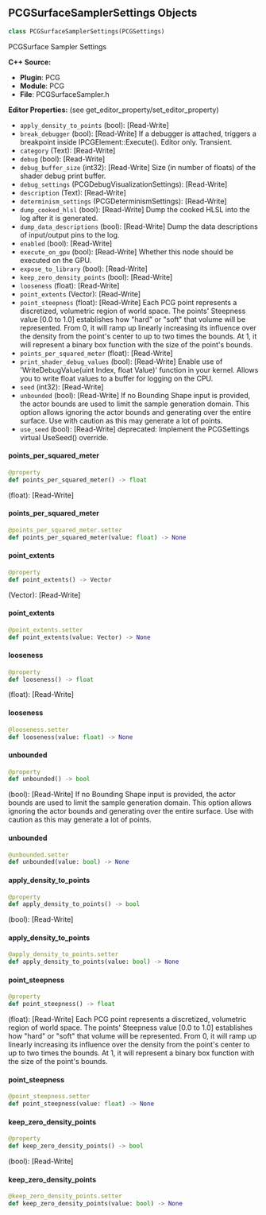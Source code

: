## PCGSurfaceSamplerSettings Objects

```python
class PCGSurfaceSamplerSettings(PCGSettings)
```

PCGSurface Sampler Settings

**C++ Source:**

- **Plugin**: PCG
- **Module**: PCG
- **File**: PCGSurfaceSampler.h

**Editor Properties:** (see get_editor_property/set_editor_property)

- ``apply_density_to_points`` (bool):  [Read-Write]
- ``break_debugger`` (bool):  [Read-Write] If a debugger is attached, triggers a breakpoint inside IPCGElement::Execute(). Editor only. Transient.
- ``category`` (Text):  [Read-Write]
- ``debug`` (bool):  [Read-Write]
- ``debug_buffer_size`` (int32):  [Read-Write] Size (in number of floats) of the shader debug print buffer.
- ``debug_settings`` (PCGDebugVisualizationSettings):  [Read-Write]
- ``description`` (Text):  [Read-Write]
- ``determinism_settings`` (PCGDeterminismSettings):  [Read-Write]
- ``dump_cooked_hlsl`` (bool):  [Read-Write] Dump the cooked HLSL into the log after it is generated.
- ``dump_data_descriptions`` (bool):  [Read-Write] Dump the data descriptions of input/output pins to the log.
- ``enabled`` (bool):  [Read-Write]
- ``execute_on_gpu`` (bool):  [Read-Write] Whether this node should be executed on the GPU.
- ``expose_to_library`` (bool):  [Read-Write]
- ``keep_zero_density_points`` (bool):  [Read-Write]
- ``looseness`` (float):  [Read-Write]
- ``point_extents`` (Vector):  [Read-Write]
- ``point_steepness`` (float):  [Read-Write] Each PCG point represents a discretized, volumetric region of world space. The points' Steepness value [0.0 to
  1.0] establishes how "hard" or "soft" that volume will be represented. From 0, it will ramp up linearly
  increasing its influence over the density from the point's center to up to two times the bounds. At 1, it will
  represent a binary box function with the size of the point's bounds.
- ``points_per_squared_meter`` (float):  [Read-Write]
- ``print_shader_debug_values`` (bool):  [Read-Write] Enable use of 'WriteDebugValue(uint Index, float Value)' function in your kernel. Allows you to write float values to a buffer for logging on the CPU.
- ``seed`` (int32):  [Read-Write]
- ``unbounded`` (bool):  [Read-Write] If no Bounding Shape input is provided, the actor bounds are used to limit the sample generation domain.
  This option allows ignoring the actor bounds and generating over the entire surface. Use with caution as this
  may generate a lot of points.
- ``use_seed`` (bool):  [Read-Write]
  deprecated: Implement the PCGSettings virtual UseSeed() override.

<a id="unreal.PCGSurfaceSamplerSettings.points_per_squared_meter"></a>

#### points_per_squared_meter

```python
@property
def points_per_squared_meter() -> float
```

(float):  [Read-Write]

<a id="unreal.PCGSurfaceSamplerSettings.points_per_squared_meter"></a>

#### points_per_squared_meter

```python
@points_per_squared_meter.setter
def points_per_squared_meter(value: float) -> None
```

<a id="unreal.PCGSurfaceSamplerSettings.point_extents"></a>

#### point_extents

```python
@property
def point_extents() -> Vector
```

(Vector):  [Read-Write]

<a id="unreal.PCGSurfaceSamplerSettings.point_extents"></a>

#### point_extents

```python
@point_extents.setter
def point_extents(value: Vector) -> None
```

<a id="unreal.PCGSurfaceSamplerSettings.looseness"></a>

#### looseness

```python
@property
def looseness() -> float
```

(float):  [Read-Write]

<a id="unreal.PCGSurfaceSamplerSettings.looseness"></a>

#### looseness

```python
@looseness.setter
def looseness(value: float) -> None
```

<a id="unreal.PCGSurfaceSamplerSettings.unbounded"></a>

#### unbounded

```python
@property
def unbounded() -> bool
```

(bool):  [Read-Write] If no Bounding Shape input is provided, the actor bounds are used to limit the sample generation domain.
This option allows ignoring the actor bounds and generating over the entire surface. Use with caution as this
may generate a lot of points.

<a id="unreal.PCGSurfaceSamplerSettings.unbounded"></a>

#### unbounded

```python
@unbounded.setter
def unbounded(value: bool) -> None
```

<a id="unreal.PCGSurfaceSamplerSettings.apply_density_to_points"></a>

#### apply_density_to_points

```python
@property
def apply_density_to_points() -> bool
```

(bool):  [Read-Write]

<a id="unreal.PCGSurfaceSamplerSettings.apply_density_to_points"></a>

#### apply_density_to_points

```python
@apply_density_to_points.setter
def apply_density_to_points(value: bool) -> None
```

<a id="unreal.PCGSurfaceSamplerSettings.point_steepness"></a>

#### point_steepness

```python
@property
def point_steepness() -> float
```

(float):  [Read-Write] Each PCG point represents a discretized, volumetric region of world space. The points' Steepness value [0.0 to
1.0] establishes how "hard" or "soft" that volume will be represented. From 0, it will ramp up linearly
increasing its influence over the density from the point's center to up to two times the bounds. At 1, it will
represent a binary box function with the size of the point's bounds.

<a id="unreal.PCGSurfaceSamplerSettings.point_steepness"></a>

#### point_steepness

```python
@point_steepness.setter
def point_steepness(value: float) -> None
```

<a id="unreal.PCGSurfaceSamplerSettings.keep_zero_density_points"></a>

#### keep_zero_density_points

```python
@property
def keep_zero_density_points() -> bool
```

(bool):  [Read-Write]

<a id="unreal.PCGSurfaceSamplerSettings.keep_zero_density_points"></a>

#### keep_zero_density_points

```python
@keep_zero_density_points.setter
def keep_zero_density_points(value: bool) -> None
```

<a id="unreal.PCGTextureSamplerSettings"></a>